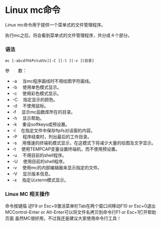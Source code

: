 # Linux mc命令

Linux mc命令用于提供一个菜单式的文件管理程序。

执行mc之后，将会看到菜单式的文件管理程序，共分成４个部分。

### 语法

    mc [-abcdfhkPstuUVx][-C ][-l ][-v ][目录]

参　　数：

- -a 　当mc程序画线时不用绘图字符画线。
- -b 　使用单色模式显示。
- -c 　使用彩色模式显示。
- -C 　指定显示的颜色。
- -d 　不使用鼠标。
- -f 　显示mc函数库所在的目录。
- -h 　显示帮助。
- -k 　重设softkeys成预设置。
- -l 　在指定文件中保存ftpfs对话窗的内容。
- -P 　程序结束时，列出最后的工作目录。
- -s 　用慢速的终端机模式显示，在这模式下将减少大量的绘图及文字显示。
- -t 　使用TEMPCAP变量设置终端机，而不使用预设置。
- -u 　不用目前的shell程序。
- -U 　使用目前的shell程序。
- -v 　使用mc的内部编辑器来显示指定的文件。
- -V 　显示版本信息。
- -x 　指定以xterm模式显示。

### Linux MC 相关操作
命令按键描 述F9 or Esc+9激活菜单栏Tab在两个窗口间移动F10 or Esc+0退出MCControl-Enter or Alt-Enter可以将文件名拷贝到命令行F1 or Esc+1打开帮助页面
虽然MC很好用，不过我还是建议大家使用命令行工具！